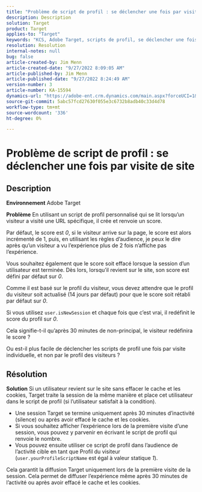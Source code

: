 ```yaml
---
title: "Problème de script de profil : se déclencher une fois par visite de site"
description: Description
solution: Target
product: Target
applies-to: "Target"
keywords: "KCS, Adobe Target, scripts de profil, se déclencher une fois par visite de site, user.isNewSession, user.yourProfileScriptName"
resolution: Resolution
internal-notes: null
bug: false
article-created-by: Jim Menn
article-created-date: "9/27/2022 8:09:05 AM"
article-published-by: Jim Menn
article-published-date: "9/27/2022 8:24:49 AM"
version-number: 3
article-number: KA-15594
dynamics-url: "https://adobe-ent.crm.dynamics.com/main.aspx?forceUCI=1&pagetype=entityrecord&etn=knowledgearticle&id=3e64d9a6-3b3e-ed11-9db1-0022480866ad"
source-git-commit: 5abc57fcd27630f055e3c6732b8adb40c33d4d78
workflow-type: tm+mt
source-wordcount: '336'
ht-degree: 0%

---
```


# Problème de script de profil : se déclencher une fois par visite de site

## Description


<b>Environnement</b>
Adobe Target

<b>Problème</b>
En utilisant un script de profil personnalisé qui se lit lorsqu’un visiteur a visité une URL spécifique, il crée et renvoie un score.

Par défaut, le score est *0*, si le visiteur arrive sur la page, le score est alors incrémenté de 1, puis, en utilisant les règles d’audience, je peux le dire après qu’un visiteur a vu l’expérience plus de 2 fois n’affiche pas l’expérience.



Vous souhaitez également que le score soit effacé lorsque la session d’un utilisateur est terminée. Dès lors, lorsqu’il revient sur le site, son score est défini par défaut sur *0*.

Comme il est basé sur le profil du visiteur, vous devez attendre que le profil du visiteur soit actualisé (14 jours par défaut) pour que le score soit rétabli par défaut sur *0*.

Si vous utilisez `user.isNewSession` et chaque fois que c’est vrai, il redéfinit le score du profil sur *0*.



Cela signifie-t-il qu’après 30 minutes de non-principal, le visiteur redéfinira le score ?

Ou est-il plus facile de déclencher les scripts de profil une fois par visite individuelle, et non par le profil des visiteurs ?


## Résolution


<b>Solution</b>
Si un utilisateur revient sur le site sans effacer le cache et les cookies, Target traite la session de la même manière et place cet utilisateur dans le script de profil (si l’utilisateur satisfait à la condition).

- Une session Target se termine uniquement après 30 minutes d’inactivité (silence) ou après avoir effacé le cache et les cookies.
- Si vous souhaitez afficher l’expérience lors de la première visite d’une session, vous pouvez y parvenir en écrivant le script de profil qui renvoie le nombre.
- Vous pouvez ensuite utiliser ce script de profil dans l’audience de l’activité cible en tant que Profil du visiteur (`user.yourProfileScriptName` est égal à valeur statique *1*).


Cela garantit la diffusion Target uniquement lors de la première visite de la session. Cela permet de diffuser l’expérience même après 30 minutes de l’activité ou après avoir effacé le cache et les cookies.
